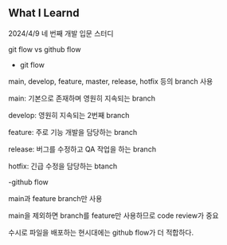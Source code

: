 ## What I Learnd
2024/4/9 네 번째 개발 입문 스터디

git flow vs github flow

- git flow

main, develop, feature, master, release, hotfix 등의 branch 사용

main: 기본으로 존재하며 영원히 지속되는 branch 

develop: 영원히 지속되는 2번째 branch

feature: 주로 기능 개발을 담당하는 branch

release: 버그를 수정하고 QA 작업을 하는 branch

hotfix: 긴급 수정을 담당하는 btanch

-github flow

main과 feature branch만 사용

main을 제외하면 branch를 feature만 사용하므로 code review가 중요  

수시로 파일을 배포하는 현시대에는 github flow가 더 적합하다.